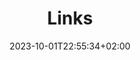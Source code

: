 ---
title: "Links"
date: 2023-10-01T22:55:34+02:00
# expiryDate: 2023-09-01
draft: false
showToc: true
TocOpen: false
description: "Här är länkar till några intressanta saker på internet."
disableShare: true
disableHLJS: false
searchHidden: false
hidemeta: true
---